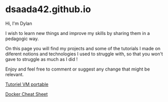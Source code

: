 # dsaada42.github.io

Hi, I'm Dylan

I wish to learn new things and improve my skills by sharing them in a pedagogic way.

On this page you will find my projects and some of the tutorials I made on diferent notions and technologies I used to struggle with, so that you won't gave to struggle as much as I did !

Enjoy and feel free to comment or suggest any change that might be relevant.

[Tutoriel VM portable](https://dsaada42.github.io/Mise%20en%20place%20VM%20+%20environnement%20de%20travail%20portab%205dc01721a0e04842a0cc4764f63592fa)

[Docker Cheat Sheet](https://dsaada42.github.io/Docker%20Cheat%20Sheet)
